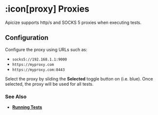 # :icon[proxy] Proxies
Apicize supports http/s and SOCKS 5 proxies when executing tests.

## Configuration

Configure the proxy using URLs such as:

* `socks5://192.168.1.1:9000`
* `https://myproxy.com`
* `https://myproxy.com:8443`

Select the proxy by sliding the **Selected** toggle button on (i.e. blue).  Once selected, the proxy will be used for all tests.

### See Also

* [**Running Tests**](help:running-tests)

